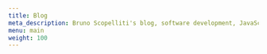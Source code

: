 ```yaml
---
title: Blog
meta_description: Bruno Scopelliti's blog, software development, JavaScript, Node.js, React, Apollo, Firebase.
menu: main
weight: 100
---
```

